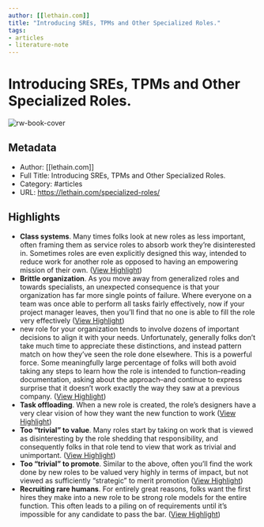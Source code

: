 ```yaml
---
author: [[lethain.com]]
title: "Introducing SREs, TPMs and Other Specialized Roles."
tags: 
- articles
- literature-note
---
```

# Introducing SREs, TPMs and Other Specialized Roles.

![rw-book-cover](https://lethain.com/static/blog/2018/special-roles-hero.png)

## Metadata
- Author: [[lethain.com]]
- Full Title: Introducing SREs, TPMs and Other Specialized Roles.
- Category: #articles
- URL: https://lethain.com/specialized-roles/

## Highlights
- **Class systems**. Many times folks look at new roles as less important, often framing them as service roles to absorb work they’re disinterested in. Sometimes roles are even explicitly designed this way, intended to reduce work for another role as opposed to having an empowering mission of their own. ([View Highlight](https://read.readwise.io/read/01gx9eeczbtdkz15mere6933jd))
- **Brittle organization**. As you move away from generalized roles and towards specialists, an unexpected consequence is that your organization has far more single points of failure. Where everyone on a team was once able to perform all tasks fairly effectively, now if your project manager leaves, then you’ll find that no one is able to fill the role very effectively ([View Highlight](https://read.readwise.io/read/01gx9ef7ky7kde6m38bqwgdy6f))
- new role for your organization tends to involve dozens of important decisions to align it with your needs. Unfortunately, generally folks don’t take much time to appreciate these distinctions, and instead pattern match on how they’ve seen the role done elsewhere. This is a powerful force. Some meaningfully large percentage of folks will both avoid taking any steps to learn how the role is intended to function–reading documentation, asking about the approach–and continue to express surprise that it doesn’t work exactly the way they saw at a previous company. ([View Highlight](https://read.readwise.io/read/01gx9eg10k5090qw15rhnbpd22))
- **Task offloading**. When a new role is created, the role’s designers have a very clear vision of how they want the new function to work ([View Highlight](https://read.readwise.io/read/01gx9eg8v8vaa584babchvbd80))
- **Too “trivial” to value**. Many roles start by taking on work that is viewed as disinteresting by the role shedding that responsibility, and consequently folks in that role tend to view that work as trivial and unimportant. ([View Highlight](https://read.readwise.io/read/01gx9egj51sntrr7m42wc0d3fp))
- **Too “trivial” to promote**. Similar to the above, often you’ll find the work done by new roles to be valued very highly in terms of impact, but not viewed as sufficiently “strategic” to merit promotion ([View Highlight](https://read.readwise.io/read/01gx9egza9xmbg8mkefd8zwxyt))
- **Recruiting rare humans**. For entirely great reasons, folks want the first hires they make into a new role to be strong role models for the entire function. This often leads to a piling on of requirements until it’s impossible for any candidate to pass the bar. ([View Highlight](https://read.readwise.io/read/01gx9ehztas7bpmegyw17tw2v4))
